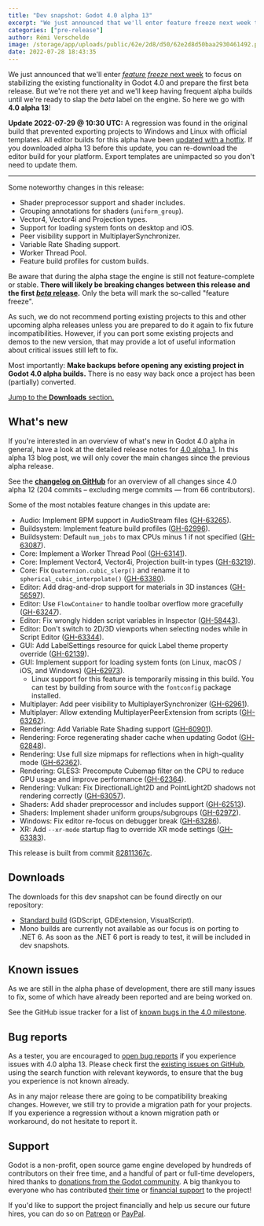 ```yaml
---
title: "Dev snapshot: Godot 4.0 alpha 13"
excerpt: "We just announced that we'll enter feature freeze next week to focus on stabilizing the existing functionality in Godot 4.0 and prepare the first beta release. But until then we'll keep having alpha releases to test new features and fixes, so here goes 4.0 alpha 13!"
categories: ["pre-release"]
author: Rémi Verschelde
image: /storage/app/uploads/public/62e/2d8/d50/62e2d8d50baa2930461492.png
date: 2022-07-28 18:43:35
---
```


We just announced that we'll enter [*feature freeze* next week](https://godotengine.org/article/godot-4-0-development-enters-feature-freeze) to focus on stabilizing the existing functionality in Godot 4.0 and prepare the first beta release. But we're not there yet and we'll keep having frequent alpha builds until we're ready to slap the *beta* label on the engine. So here we go with **4.0 alpha 13**!

**Update 2022-07-29 @ 10:30 UTC:** A regression was found in the original build that prevented exporting projects to Windows and Linux with official templates. All editor builds for this alpha have been [updated with a hotfix](https://github.com/godotengine/godot/pull/63614). If you downloaded alpha 13 before this update, you can re-download the editor build for your platform. Export templates are unimpacted so you don't need to update them.

---

Some noteworthy changes in this release:

- Shader preprocessor support and shader includes.
- Grouping annotations for shaders (`uniform_group`).
- Vector4, Vector4i and Projection types.
- Support for loading system fonts on desktop and iOS.
- Peer visibility support in MultiplayerSynchronizer.
- Variable Rate Shading support.
- Worker Thread Pool.
- Feature build profiles for custom builds.

Be aware that during the alpha stage the engine is still not feature-complete or stable. **There will likely be breaking changes between this release and the first [*beta* release](https://en.wikipedia.org/wiki/Software_release_life_cycle#Beta).** Only the beta will mark the so-called "feature freeze".

As such, we do not recommend porting existing projects to this and other upcoming alpha releases unless you are prepared to do it again to fix future incompatibilities. However, if you can port some existing projects and demos to the new version, that may provide a lot of useful information about critical issues still left to fix.

Most importantly: **Make backups before opening any existing project in Godot 4.0 alpha builds.** There is no easy way back once a project has been (partially) converted.

[Jump to the **Downloads** section.](#downloads)

## What's new

If you're interested in an overview of what's new in Godot 4.0 alpha in general, have a look at the detailed release notes for [4.0 alpha 1](/article/dev-snapshot-godot-4-0-alpha-1). In this alpha 13 blog post, we will only cover the main changes since the previous alpha release.

See the [**changelog on GitHub**](https://github.com/godotengine/godot/compare/2c11e6d9efc42370a8d7537eaff8b1ea78a283e5...82811367cb36d3124d4e8c0a9c4c7f82dc64f9e4) for an overview of all changes since 4.0 alpha 12 (204 commits – excluding merge commits ― from 66 contributors).

Some of the most notables feature changes in this update are:

- Audio: Implement BPM support in AudioStream files ([GH-63265](https://github.com/godotengine/godot/pull/63265)).
- Buildsystem: Implement feature build profiles ([GH-62996](https://github.com/godotengine/godot/pull/62996)).
- Buildsystem: Default `num_jobs` to max CPUs minus 1 if not specified ([GH-63087](https://github.com/godotengine/godot/pull/63087)).
- Core: Implement a Worker Thread Pool ([GH-63141](https://github.com/godotengine/godot/pull/63141)).
- Core: Implement Vector4, Vector4i, Projection built-in types ([GH-63219](https://github.com/godotengine/godot/pull/63219)).
- Core: Fix `Quaternion.cubic_slerp()` and rename it to `spherical_cubic_interpolate()` ([GH-63380](https://github.com/godotengine/godot/pull/63380)).
- Editor: Add drag-and-drop support for materials in 3D instances ([GH-56597](https://github.com/godotengine/godot/pull/56597)).
- Editor: Use `FlowContainer` to handle toolbar overflow more gracefully ([GH-63247](https://github.com/godotengine/godot/pull/63247)).
- Editor: Fix wrongly hidden script variables in Inspector ([GH-58443](https://github.com/godotengine/godot/pull/58443)).
- Editor: Don't switch to 2D/3D viewports when selecting nodes while in Script Editor ([GH-63344](https://github.com/godotengine/godot/pull/63344)).
- GUI: Add LabelSettings resource for quick Label theme property override ([GH-62139](https://github.com/godotengine/godot/pull/62139)).
- GUI: Implement support for loading system fonts (on Linux, macOS / iOS, and Windows) ([GH-62973](https://github.com/godotengine/godot/pull/62973)).
  * Linux support for this feature is temporarily missing in this build. You can test by building from source with the `fontconfig` package installed.
- Multiplayer: Add peer visibility to MultiplayerSynchronizer ([GH-62961](https://github.com/godotengine/godot/pull/62961)).
- Multiplayer: Allow extending MultiplayerPeerExtension from scripts ([GH-63262](https://github.com/godotengine/godot/pull/63262)).
- Rendering: Add Variable Rate Shading support ([GH-60901](https://github.com/godotengine/godot/pull/60901)).
- Rendering: Force regenerating shader cache when updating Godot ([GH-62848](https://github.com/godotengine/godot/pull/62848)).
- Rendering: Use full size mipmaps for reflections when in high-quality mode ([GH-62362](https://github.com/godotengine/godot/pull/62362)).
- Rendering: GLES3: Precompute Cubemap filter on the CPU to reduce GPU usage and improve performance ([GH-62364](https://github.com/godotengine/godot/pull/62364)).
- Rendering: Vulkan: Fix DirectionalLight2D and PointLight2D shadows not rendering correctly ([GH-63057](https://github.com/godotengine/godot/pull/63057)).
- Shaders: Add shader preprocessor and includes support ([GH-62513](https://github.com/godotengine/godot/pull/62513)).
- Shaders: Implement shader uniform groups/subgroups ([GH-62972](https://github.com/godotengine/godot/pull/62972)).
- Windows: Fix editor re-focus on debugger break ([GH-63286](https://github.com/godotengine/godot/pull/63286)).
- XR: Add `--xr-mode` startup flag to override XR mode settings ([GH-63383](https://github.com/godotengine/godot/pull/63383)).

This release is built from commit [82811367c](https://github.com/godotengine/godot/commit/82811367cb36d3124d4e8c0a9c4c7f82dc64f9e4).

<a id="downloads"></a>
## Downloads

The downloads for this dev snapshot can be found directly on our repository:

* [Standard build](https://downloads.tuxfamily.org/godotengine/4.0/alpha13/) (GDScript, GDExtension, VisualScript).
* Mono builds are currently not available as our focus is on porting to .NET 6. As soon as the .NET 6 port is ready to test, it will be included in dev snapshots.

## Known issues

As we are still in the alpha phase of development, there are still many issues to fix, some of which have already been reported and are being worked on.

See the GitHub issue tracker for a list of [known bugs in the 4.0 milestone](https://github.com/godotengine/godot/issues?q=is%3Aissue+is%3Aopen+milestone%3A4.0+label%3Abug+).

## Bug reports

As a tester, you are encouraged to [open bug reports](https://github.com/godotengine/godot/issues) if you experience issues with 4.0 alpha 13. Please check first the [existing issues on GitHub](https://github.com/godotengine/godot/issues), using the search function with relevant keywords, to ensure that the bug you experience is not known already.

As in any major release there are going to be compatibility breaking changes. However, we still try to provide a migration path for your projects. If you experience a regression without a known migration path or workaround, do not hesitate to report it.

## Support

Godot is a non-profit, open source game engine developed by hundreds of contributors on their free time, and a handful of part or full-time developers, hired thanks to [donations from the Godot community](https://godotengine.org/donate). A big thankyou to everyone who has contributed [their time](https://github.com/godotengine/godot/blob/master/AUTHORS.md) or [financial support](https://github.com/godotengine/godot/blob/master/DONORS.md) to the project!

If you'd like to support the project financially and help us secure our future hires, you can do so on [Patreon](https://www.patreon.com/godotengine) or [PayPal](https://godotengine.org/donate).